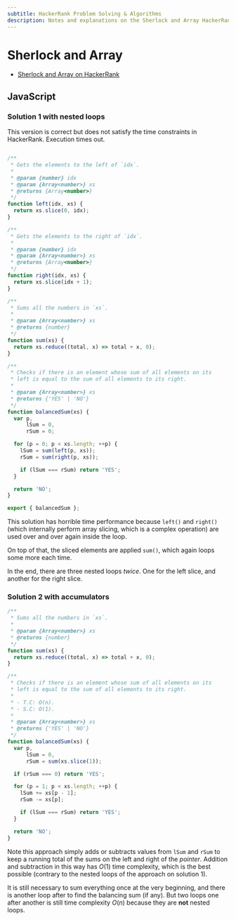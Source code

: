 ```yaml
---
subtitle: HackerRank Problem Solving & Algorithms
description: Notes and explanations on the Sherlock and Array HackerRank challenge.
---
```


# Sherlock and Array

- [Sherlock and Array on HackerRank](https://www.hackerrank.com/challenges/sherlock-and-array)

## JavaScript

### Solution 1 with nested loops

This version is correct but does not satisfy the time constraints in HackerRank.
Execution times out.

```javascript

/**
 * Gets the elements to the left of `idx`.
 *
 * @param {number} idx
 * @param {Array<number>} xs
 * @returns {Array<number>}
 */
function left(idx, xs) {
  return xs.slice(0, idx);
}

/**
 * Gets the elements to the right of `idx`.
 *
 * @param {number} idx
 * @param {Array<number>} xs
 * @returns {Array<number>}
 */
function right(idx, xs) {
  return xs.slice(idx + 1);
}

/**
 * Sums all the numbers in `xs`.
 *
 * @param {Array<number>} xs
 * @returns {number}
 */
function sum(xs) {
  return xs.reduce((total, x) => total + x, 0);
}

/**
 * Checks if there is an element whose sum of all elements on its
 * left is equal to the sum of all elements to its right.
 *
 * @param {Array<number>} xs
 * @returns {'YES' | 'NO'}
 */
function balancedSum(xs) {
  var p,
      lSum = 0,
      rSum = 0;

  for (p = 0; p < xs.length; ++p) {
    lSum = sum(left(p, xs));
    rSum = sum(right(p, xs));

    if (lSum === rSum) return 'YES';
  }

  return 'NO';
}

export { balancedSum };
```

This solution has horrible time performance because `left()` and `right()` (which internally perform array slicing, which is a complex operation) are used over and over again inside the loop.

On top of that, the sliced elements are applied `sum()`, which again loops some more each time.

In the end, there are three nested loops _twice_.
One for the left slice, and another for the right slice.

### Solution 2 with accumulators

```javascript
/**
 * Sums all the numbers in `xs`.
 *
 * @param {Array<number>} xs
 * @returns {number}
 */
function sum(xs) {
  return xs.reduce((total, x) => total + x, 0);
}

/**
 * Checks if there is an element whose sum of all elements on its
 * left is equal to the sum of all elements to its right.
 * 
 * - T.C: O(n).
 * - S.C: O(1).
 *
 * @param {Array<number>} xs
 * @returns {'YES' | 'NO'}
 */
function balancedSum(xs) {
  var p,
      lSum = 0,
      rSum = sum(xs.slice(1));

  if (rSum === 0) return 'YES';

  for (p = 1; p < xs.length; ++p) {
    lSum += xs[p - 1];
    rSum -= xs[p];

    if (lSum === rSum) return 'YES';
  }

  return 'NO';
}
```

Note this approach simply adds or subtracts values from `lSum` and `rSum` to keep a running total of the sums on the left and right of the *pointer*.
Addition and subtraction in this way has $O(1)$ time complexity, which is the best possible (contrary to the nested loops of the approach on solution 1).

It is still necessary to sum everything once at the very beginning, and there is another loop after to find the balancing sum (if any).
But two loops one after another is still time complexity $O(n)$ because they are **not** nested loops.
